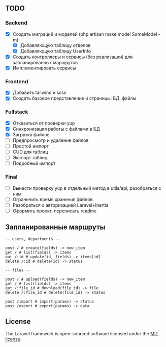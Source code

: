 ## TODO

### Backend

- [x] Создать миграций и моделей (php artisan make:model SomeModel -m)
  - [x] Добавляющую таблицу отделов
  - [x] Добавляющую таблицу UserInfo
- [x] Создать контроллеры и сервисы (без реализации) для запланированных маршрутов
- [x] Имплементировать сервисы

### Frontend

- [x] Добавить tailwind и scss
- [x] Создать базовое представление и страницы: БД, файлы

### Fullstack

- [x] Отказаться от проверки yup
- [x] Синхронизация работы с файлами в БД
- [x] Загрузка файлов
- [ ] Предпросмотр и удаление файлов
- [ ] Простой импорт
- [ ] CUD для таблиц
- [ ] Экспорт таблиц
- [ ] Подробный импорт

### Final

- [ ] Вынести проверку yup в отдельный метод в utils/api, разобраться с ним
- [ ] Ограничить время хранения файлов
- [ ] Разобраться с авторизацией Laravel+Inertia
- [ ] Оформить проект, переписать readme

## Запланированные маршруты

```
-- users, departments --

post / # create(fields) -> new_item
get / # list(fields) -> items
put /:id # update(id, fields) -> items[id]
delete /:id # delete(id) -> status

-- files --

post / # upload(fields) -> new_item
get / # list(fields) -> items
get /:file_id # download(file_id) -> file
delete /:file_id # delete(file_id) -> status

post /import # import(params) -> status
post /export # export(params) -> data
```

## License

The Laravel framework is open-sourced software licensed under the [MIT license](https://opensource.org/licenses/MIT).

